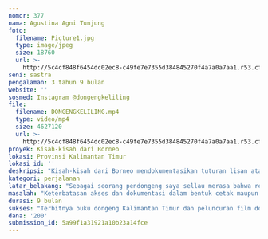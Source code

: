 ```yaml
---
nomor: 377
nama: Agustina Agni Tunjung
foto:
  filename: Picture1.jpg
  type: image/jpeg
  size: 18760
  url: >-
    http://5c4cf848f6454dc02ec8-c49fe7e7355d384845270f4a7a0a7aa1.r53.cf2.rackcdn.com/97356f42-9647-40b3-b953-bbda8f37e5dd/Picture1.jpg
seni: sastra
pengalaman: 3 tahun 9 bulan
website: ''
sosmed: Instagram @dongengkeliling
file:
  filename: DONGENGKELILING.mp4
  type: video/mp4
  size: 4627120
  url: >-
    http://5c4cf848f6454dc02ec8-c49fe7e7355d384845270f4a7a0a7aa1.r53.cf2.rackcdn.com/7e8ba5ba-0e93-46ca-8a20-93792961658b/DONGENGKELILING.mp4
proyek: Kisah-kisah dari Borneo
lokasi: Provinsi Kalimantan Timur
lokasi_id: ''
deskripsi: "Kisah-kisah dari Borneo mendokumentasikan tuturan lisan atau dongeng yang telah turun temurun dituturkan oleh generasi yang lebih tua kepada generasi yang lebih muda di beberapa suku Kalimantan  Timur di antaranya suku Dayak Tunjung , Suku Dayak Benuaq, Paser. Dongeng telah menjadi bagian yang tak terlepaskan dari kehidupan suku – suku bangsa yang ada di Kalimantan Timur baik sebagai bagian dari ritual adat, dongeng pengantar hidup atau pengisi waktu luang. Banyak dongeng – dongeng tersebut memiliki nilai – nilai yang tinggi baik dari sebagai tuntunan hidup maupun nilai sastra.\r\nMendokumentasikan dongeng –dongeng tersebut merupakan suatu cara menjaga dongeng – dongeng itu tetap bisa dingat, diceritakan kembali dan dibawa ke masyarakat yang lebih luas.\r\n\r\n"
kategori: perjalanan
latar_belakang: "Sebagai seorang pendongeng saya sellau merasa bahwa referensi dongeng sangat terbatas. Referensi dongeng baik dalam bentuk buku maupun film lebih banyak didominasi cerita – cerita dari Jawa atau bahkan dari luar negeri. Padahal Indonesia sangat kaya dengan tradisi cerita tutur. \r\nSalah satunya adalah Dongeng atau cerita tutur milik suku – suku di daerah Kalimantan Timur. Padahal  ada banyak ragam cerita atau dongeng asli Kalimantan yang belum didokumentasikan dengan baik. Proyek “Kisah-kisah dari Borneo” ini ingin mengumpulkan dan mempopulerkan kisah-kisah yang ada dalam format film dan buku. Dengan buku dan film dongeng – dongeng tersebut bisa dibawa ke masyarakat lebih luas untuk dibaca dan diceritakan kembali, sehingga pilihan dongeng bagi masyarakat juga menjadi lebih luas.\r\n"
masalah: "Keterbatasan akses dan dokumentasi dalam bentuk cetak maupun audio visual tentang dongeng dari Kalimantan Timur. Sastra lisan harus didokumentasikan karena mengandung nilai sejarah juga budaya dari sebuah daerah. Pendokumentasian dongeng dari Kalimantan Timur merupakan solusi dari masalah keterbatasan dan kekurangan dokumentasi sastra lisan yang ada\r\n"
durasi: 9 bulan
sukses: "Terbitnya buku dongeng Kalimantan Timur dan peluncuran film documenter tentang Dongeng Kalimantan Timur.\r\n"
dana: '200'
submission_id: 5a99f1a31921a10b23a14fce
---
```


